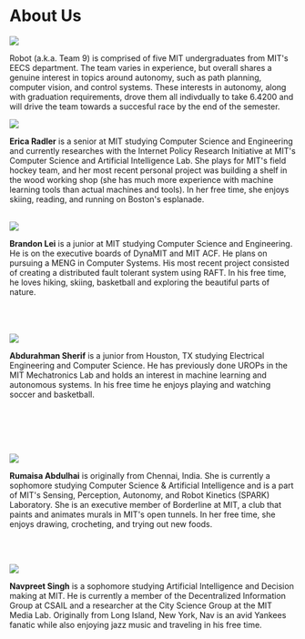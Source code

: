 # About Us

<span class="image main">![](assets/images/about/team.png)</span>

Robot (a.k.a. Team 9) is comprised of five MIT undergraduates from MIT's EECS department. The team varies in experience, but overall shares a genuine interest in topics around autonomy, such as path planning, computer vision, and control systems. These interests in autonomy, along with graduation requirements, drove them all indivdually to take 6.4200 and will drive the team towards a succesful race by the end of the semester.

<span class="image left about">![](assets/images/about/erica.jpeg)</span>

**Erica Radler** is a senior at MIT studying Computer Science and Engineering and currently researches with the Internet Policy Research Initiative at MIT's Computer Science and Artificial Intelligence Lab. She plays for MIT's field hockey team, and her most recent personal project was building a shelf in the wood working shop (she has much more experience with machine learning tools than actual machines and tools). In her free time, she enjoys skiing, reading, and running on Boston's esplanade.
<br>
<br>

<span class="image right about">![](assets/images/about/brandon.JPG)</span>

**Brandon Lei** is a junior at MIT studying Computer Science and Engineering. He is on the executive boards of DynaMIT and MIT ACF. He plans on pursuing a MENG in Computer Systems. His most recent project consisted of creating a distributed fault tolerant system using RAFT. In his free time, he loves hiking, skiing, basketball and exploring the beautiful parts of nature.
<br>
<br>
<br>
<br>

<span class="image left about">![](assets/images/about/asherif.jpeg)</span>

**Abdurahman Sherif** is a junior from Houston, TX studying Electrical Engineering and Computer Science. He has previously done UROPs in the MIT Mechatronics Lab and holds an interest in machine learning and autonomous systems. In his free time he enjoys playing and watching soccer and basketball.

<br>
<br>
<br>
<br>

<span class="image right about">![](assets/images/about/rumaisa.JPG)</span>

**Rumaisa Abdulhai** is originally from Chennai, India. She is currently a sophomore studying Computer Science & Artificial Intelligence and is a part of MIT's Sensing, Perception, Autonomy, and Robot Kinetics (SPARK) Laboratory. She is an executive member of Borderline at MIT, a club that paints and animates murals in MIT's open tunnels. In her free time, she enjoys drawing, crocheting, and trying out new foods.

<br>
<br>

<span class="image left about">![](assets/images/about/nav.jpeg)</span>

**Navpreet Singh** is a sophomore studying Artificial Intelligence and Decision making at MIT. He is currently a member of the Decentralized Information Group at CSAIL and a researcher at the City Science Group at the MIT Media Lab. Originally from Long Island, New York, Nav is an avid Yankees fanatic while also enjoying jazz music and traveling in his free time.
<br>
<br>

